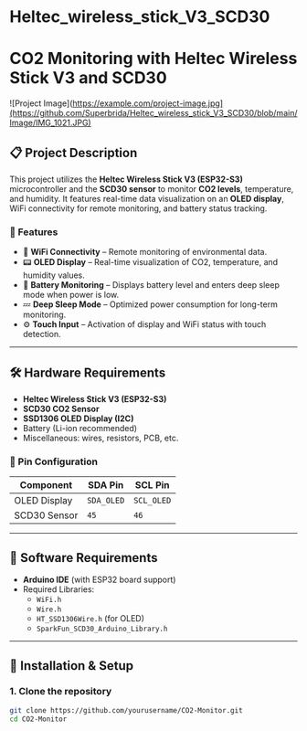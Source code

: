 # Heltec_wireless_stick_V3_SCD30
# CO2 Monitoring with Heltec Wireless Stick V3 and SCD30

![Project Image](https://example.com/project-image.jpg](https://github.com/Superbrida/Heltec_wireless_stick_V3_SCD30/blob/main/Image/IMG_1021.JPG)

## 📋 Project Description

This project utilizes the **Heltec Wireless Stick V3 (ESP32-S3)** microcontroller and the **SCD30 sensor** to monitor **CO2 levels**, temperature, and humidity. It features real-time data visualization on an **OLED display**, WiFi connectivity for remote monitoring, and battery status tracking.

### 🔧 Features

- 📡 **WiFi Connectivity** – Remote monitoring of environmental data.
- 📟 **OLED Display** – Real-time visualization of CO2, temperature, and humidity values.
- 🔋 **Battery Monitoring** – Displays battery level and enters deep sleep mode when power is low.
- 💤 **Deep Sleep Mode** – Optimized power consumption for long-term monitoring.
- ⚙️ **Touch Input** – Activation of display and WiFi status with touch detection.

---

## 🛠 Hardware Requirements

- **Heltec Wireless Stick V3 (ESP32-S3)**
- **SCD30 CO2 Sensor**
- **SSD1306 OLED Display (I2C)**
- Battery (Li-ion recommended)
- Miscellaneous: wires, resistors, PCB, etc.

### 📡 Pin Configuration

| Component | SDA Pin | SCL Pin |
|-----------|--------|--------|
| OLED Display | `SDA_OLED` | `SCL_OLED` |
| SCD30 Sensor | `45` | `46` |

---

## 🧩 Software Requirements

- **Arduino IDE** (with ESP32 board support)
- Required Libraries:
  - `WiFi.h`
  - `Wire.h`
  - `HT_SSD1306Wire.h` (for OLED)
  - `SparkFun_SCD30_Arduino_Library.h`


---

## 🚀 Installation & Setup

### 1. Clone the repository

```bash
git clone https://github.com/yourusername/CO2-Monitor.git
cd CO2-Monitor
